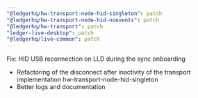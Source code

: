 ```yaml
---
"@ledgerhq/hw-transport-node-hid-singleton": patch
"@ledgerhq/hw-transport-node-hid-noevents": patch
"@ledgerhq/hw-transport": patch
"ledger-live-desktop": patch
"@ledgerhq/live-common": patch
---
```


Fix: HID USB reconnection on LLD during the sync onboarding

- Refactoring of the disconnect after inactivity of the transport implementation
  hw-transport-node-hid-singleton
- Better logs and documentation
